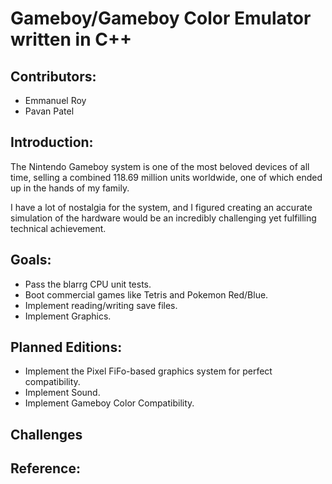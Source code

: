 # Gameboy/Gameboy Color Emulator written in C++

## Contributors:
  * Emmanuel Roy
  * Pavan Patel

## Introduction:
The Nintendo Gameboy system is one of the most beloved devices of all time, selling a combined 118.69 million units worldwide, one of which ended up in the hands of my family. 

I have a lot of nostalgia for the system, and I figured creating an accurate simulation of the hardware would be an incredibly challenging yet fulfilling technical achievement.

## Goals:
  * Pass the blarrg CPU unit tests.
  * Boot commercial games like Tetris and Pokemon Red/Blue.
  * Implement reading/writing save files.
  * Implement Graphics.

## Planned Editions:
  * Implement the Pixel FiFo-based graphics system for perfect compatibility.
  * Implement Sound.
  * Implement Gameboy Color Compatibility.

## Challenges

## Reference:
